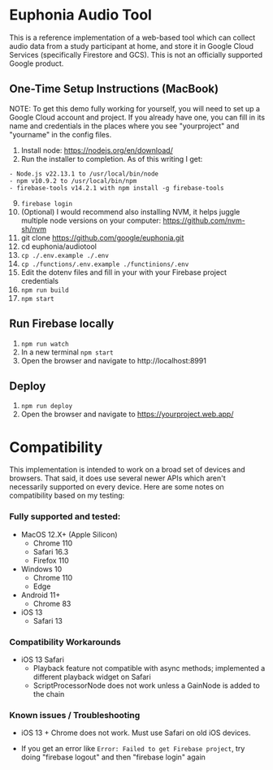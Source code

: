# Euphonia Audio Tool

This is a reference implementation of a web-based tool which can collect audio data from a study participant at home, and store it in Google Cloud Services (specifically Firestore and GCS). This is not an officially supported Google product.

## One-Time Setup Instructions (MacBook)

NOTE: To get this demo fully working for yourself, you will need to set up a Google Cloud account and project. If you already have one, you can fill in its name and credentials in the places where you see "yourproject" and "yourname" in the config files.

1. Install node: https://nodejs.org/en/download/
2. Run the installer to completion. As of this writing I get:
```
- Node.js v22.13.1 to /usr/local/bin/node
- npm v10.9.2 to /usr/local/bin/npm
- firebase-tools v14.2.1 with npm install -g firebase-tools
```
9. `firebase login`
4. (Optional) I would recommend also installing NVM, it helps juggle multiple node versions on your computer: https://github.com/nvm-sh/nvm
5. git clone https://github.com/google/euphonia.git
6. cd euphonia/audiotool
8. `cp ./.env.example ./.env`
9. `cp ./functions/.env.example ./functinions/.env`
10. Edit the dotenv files and fill in your with your Firebase project credentials
11. `npm run build`
12. `npm start`

## Run Firebase locally

1. `npm run watch`
2. In a new terminal `npm start`
3. Open the browser and navigate to http://localhost:8991

## Deploy

1. `npm run deploy`
2. Open the browser and navigate to https://yourproject.web.app/

# Compatibility

This implementation is intended to work on a broad set of devices and browsers. That said,
it does use several newer APIs which aren't necessarily supported on every device. Here are some
notes on compatibility based on my testing:

### Fully supported and tested:

- MacOS 12.X+ (Apple Silicon)
  - Chrome 110
  - Safari 16.3
  - Firefox 110
- Windows 10
  - Chrome 110
  - Edge
- Android 11+
  - Chrome 83
- iOS 13
  - Safari 13

### Compatibility Workarounds

- iOS 13 Safari
  - Playback feature not compatible with async methods; implemented a different playback widget on Safari
  - ScriptProcessorNode does not work unless a GainNode is added to the chain

### Known issues / Troubleshooting

- iOS 13 + Chrome does not work. Must use Safari on old iOS devices.

- If you get an error like `Error: Failed to get Firebase project`,
  try doing "firebase logout" and then "firebase login" again
  
